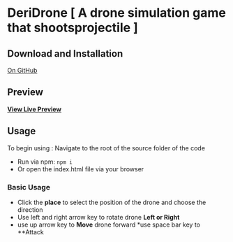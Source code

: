 # DeriDrone [ A drone simulation game that shootsprojectile ]

## Download and Installation
[On GitHub](https://github.com/lsmucassi/deridrone/)
## Preview
**[View Live Preview](http://cruizelabs.co.za/)**

## Usage

To begin using : Navigate to the root of the source folder of the code
* Run via npm: `npm i `
* Or open the index.html file via your browser



### Basic Usage

* Click the **place** to select the position of the drone and choose the direction
* Use left and right arrow key to rotate drone **Left or Right**
* use up arrow key to **Move** drone forward
*use space bar key to **Attack
